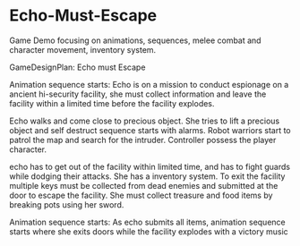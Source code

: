 # Echo-Must-Escape
Game Demo focusing on  animations, sequences, melee combat and character movement, inventory system.

GameDesignPlan: Echo must Escape

Animation sequence starts: Echo is on a mission to conduct espionage on a ancient hi-security facility, she must collect information and leave the facility within a limited time before the facility explodes.

Echo walks and come close to precious object. She tries to lift a precious object and self destruct sequence starts with alarms. Robot warriors start to patrol the map and search for the intruder. Controller possess the player character.

echo has to get out of the facility within limited time, and has to fight guards while dodging their attacks. She has a inventory system. To exit the facility multiple keys must be collected from dead enemies and submitted at the door to escape the facility. She must collect treasure and food items by breaking  pots using her sword.

Animation sequence starts: As echo submits all items, animation sequence starts where she exits doors while the facility explodes with a victory music
